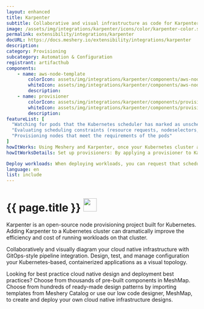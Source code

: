 ```yaml
---
layout: enhanced
title: Karpenter
subtitle: Collaborative and visual infrastructure as code for Karpenter
image: /assets/img/integrations/karpenter/icons/color/karpenter-color.svg
permalink: extensibility/integrations/karpenter
docURL: https://docs.meshery.io/extensibility/integrations/karpenter
description: 
category: Provisioning
subcategory: Automation & Configuration
registrant: artifacthub
components: 
	- name: aws-node-template
		colorIcon: assets/img/integrations/karpenter/components/aws-node-template/icons/color/aws-node-template-color.svg
		whiteIcon: assets/img/integrations/karpenter/components/aws-node-template/icons/white/aws-node-template-white.svg
		description: 
	- name: provisioner
		colorIcon: assets/img/integrations/karpenter/components/provisioner/icons/color/provisioner-color.svg
		whiteIcon: assets/img/integrations/karpenter/components/provisioner/icons/white/provisioner-white.svg
		description: 
featureList: [
  "Watching for pods that the Kubernetes scheduler has marked as unschedulable",
  "Evaluating scheduling constraints (resource requests, nodeselectors, affinities, tolerations, and topology spread constraints) requested by the pods",
  "Provisioning nodes that meet the requirements of the pods"
]
howItWorks: Using Meshery and Karpenter, once your Kubernetes cluster and the Karpenter controller are up and running
howItWorksDetails: Set up provisioners: By applying a provisioner to Karpenter, you can configure constraints on node provisioning and set timeout values for node expiry or Kubelet configuration values. 

Deploy workloads: When deploying workloads, you can request that scheduling constraints be met to direct which nodes Karpenter provisions for those workloads. 
language: en
list: include
---
```

<h1>{{ page.title }} <img src="{{ page.image }}" style="width: 35px; height: 35px;" /></h1>

<p>
Karpenter is an open-source node provisioning project built for Kubernetes. Adding Karpenter to a Kubernetes cluster can dramatically improve the efficiency and cost of running workloads on that cluster.
</p>
<p>
    Collaboratively and visually diagram your cloud native infrastructure with GitOps-style pipeline integration. Design, test, and manage configuration your Kubernetes-based, containerized applications as a visual topology.
</p>
<p>
    Looking for best practice cloud native design and deployment best practices? Choose from thousands of pre-built components in MeshMap. Choose from hundreds of ready-made design patterns by importing templates from Meshery Catalog or use our low code designer, MeshMap, to create and deploy your own cloud native infrastructure designs.
</p>
